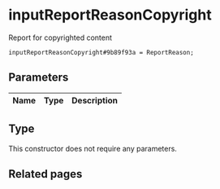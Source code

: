 # inputReportReasonCopyright
Report for copyrighted content

```
inputReportReasonCopyright#9b89f93a = ReportReason;
```

## Parameters
| Name | Type | Description |
| ---- | :----: | ----------- |


## Type
This constructor does not require any parameters.

## Related pages
